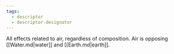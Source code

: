 ```yaml
---
tags:
  - descriptor
  - descriptor-designator
---
```

All effects related to air, regardless of composition. Air is opposing [[Water.md|water]] and [[Earth.md|earth]].